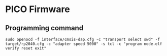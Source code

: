 # PICO Firmware

## Programming command
`sudo openocd -f interface/cmsis-dap.cfg -c "transport select swd" -f target/rp2040.cfg -c "adapter speed 5000" -s tcl -c "program node.elf verify reset exit"`

